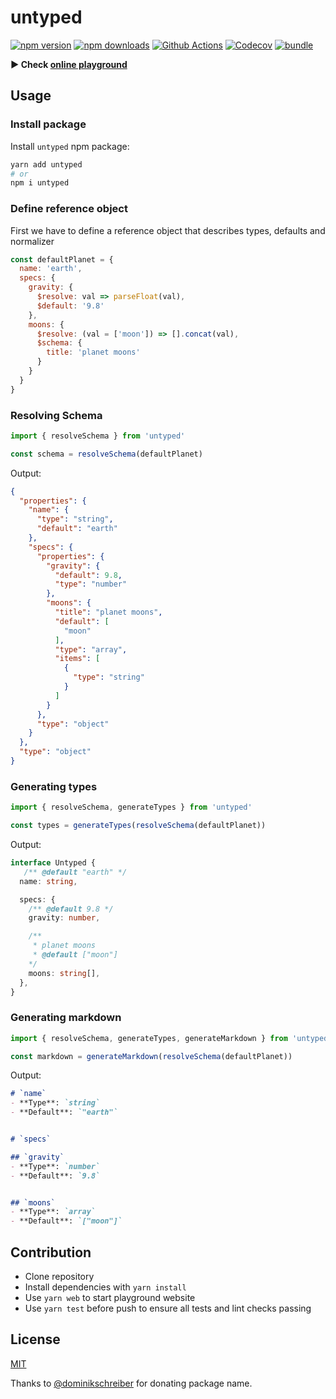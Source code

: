# untyped

[![npm version][npm-version-src]][npm-version-href]
[![npm downloads][npm-downloads-src]][npm-downloads-href]
[![Github Actions][github-actions-src]][github-actions-href]
[![Codecov][codecov-src]][codecov-href]
[![bundle][bundle-src]][bundle-href]



**▶️ Check [online playground](https://untyped.unjs.io)**


## Usage

### Install package

Install `untyped` npm package:

```sh
yarn add untyped
# or
npm i untyped
```

### Define reference object

First we have to define a reference object that describes types, defaults and normalizer

```js
const defaultPlanet = {
  name: 'earth',
  specs: {
    gravity: {
      $resolve: val => parseFloat(val),
      $default: '9.8'
    },
    moons: {
      $resolve: (val = ['moon']) => [].concat(val),
      $schema: {
        title: 'planet moons'
      }
    }
  }
}
```

### Resolving Schema

```js
import { resolveSchema } from 'untyped'

const schema = resolveSchema(defaultPlanet)
```

Output:

```json
{
  "properties": {
    "name": {
      "type": "string",
      "default": "earth"
    },
    "specs": {
      "properties": {
        "gravity": {
          "default": 9.8,
          "type": "number"
        },
        "moons": {
          "title": "planet moons",
          "default": [
            "moon"
          ],
          "type": "array",
          "items": [
            {
              "type": "string"
            }
          ]
        }
      },
      "type": "object"
    }
  },
  "type": "object"
}
```

### Generating types


```js
import { resolveSchema, generateTypes } from 'untyped'

const types = generateTypes(resolveSchema(defaultPlanet))
```

Output:

```ts
interface Untyped {
   /** @default "earth" */
  name: string,

  specs: {
    /** @default 9.8 */
    gravity: number,

    /**
     * planet moons
     * @default ["moon"]
    */
    moons: string[],
  },
}
```

### Generating markdown


```js
import { resolveSchema, generateTypes, generateMarkdown } from 'untyped'

const markdown = generateMarkdown(resolveSchema(defaultPlanet))
```

Output:

```markdown
# `name`
- **Type**: `string`
- **Default**: `"earth"`


# `specs`

## `gravity`
- **Type**: `number`
- **Default**: `9.8`


## `moons`
- **Type**: `array`
- **Default**: `["moon"]`
```

## Contribution

- Clone repository
- Install dependencies with `yarn install`
- Use `yarn web` to start playground website
- Use `yarn test` before push to ensure all tests and lint checks passing

## License

[MIT](./LICENSE)

Thanks to [@dominikschreiber](https://github.com/dominikschreiber) for donating package name.

<!-- Badges -->
[npm-version-src]: https://img.shields.io/npm/v/untyped?style=flat-square
[npm-version-href]: https://npmjs.com/package/untyped

[npm-downloads-src]: https://img.shields.io/npm/dm/untyped?style=flat-square
[npm-downloads-href]: https://npmjs.com/package/untyped

[github-actions-src]: https://img.shields.io/github/workflow/status/unjs/untyped/ci/main?style=flat-square
[github-actions-href]: https://github.com/unjs/untyped/actions?query=workflow%3Aci

[codecov-src]: https://img.shields.io/codecov/c/gh/unjs/untyped/main?style=flat-square
[codecov-href]: https://codecov.io/gh/unjs/untyped

[bundle-src]: https://img.shields.io/bundlephobia/minzip/untyped?style=flat-square
[bundle-href]: https://bundlephobia.com/result?p=untyped
